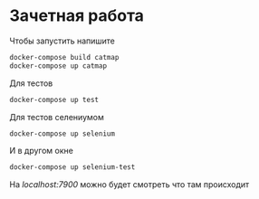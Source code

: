 # Зачетная работа

Чтобы запустить напишите

```bash
docker-compose build catmap
docker-compose up catmap
```

Для тестов

```bash
docker-compose up test
```

Для тестов селениумом

```bash
docker-compose up selenium
```

И в другом окне

```bash
docker-compose up selenium-test
```

На *localhost:7900* можно будет смотреть что там происходит